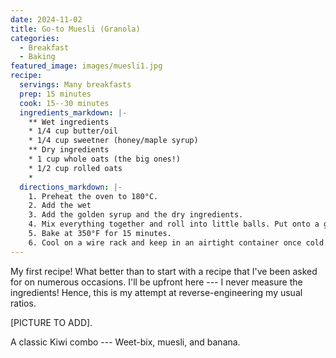 ```yaml
---
date: 2024-11-02
title: Go-to Muesli (Granola)
categories:
  - Breakfast
  - Baking
featured_image: images/muesli1.jpg
recipe:
  servings: Many breakfasts
  prep: 15 minutes
  cook: 15--30 minutes
  ingredients_markdown: |-
    ** Wet ingredients
    * 1/4 cup butter/oil
    * 1/4 cup sweetner (honey/maple syrup)
    ** Dry ingredients
    * 1 cup whole oats (the big ones!)
    * 1/2 cup rolled oats
    * 
  directions_markdown: |-
    1. Preheat the oven to 180°C.
    2. Add the wet 
    3. Add the golden syrup and the dry ingredients.
    4. Mix everything together and roll into little balls. Put onto a greased baking tray, pressing the balls down very slightly with a fork.
    5. Bake at 350°F for 15 minutes.
    6. Cool on a wire rack and keep in an airtight container once cold.
---
```

My first recipe! What better than to start with a recipe that I've been asked for on numerous occasions. I'll be upfront here --- I never measure the ingredients! Hence, this is my attempt at reverse-engineering my usual ratios.

[PICTURE TO ADD].

A classic Kiwi combo --- Weet-bix, muesli, and banana.
